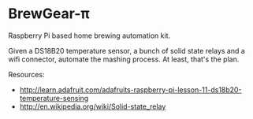 BrewGear-&pi;
===========

Raspberry Pi based home brewing automation kit.

Given a DS18B20 temperature sensor, a bunch of solid state relays and a wifi connector, automate the mashing process. At least, that's the plan.

Resources:
 - http://learn.adafruit.com/adafruits-raspberry-pi-lesson-11-ds18b20-temperature-sensing
 - http://en.wikipedia.org/wiki/Solid-state_relay
